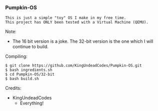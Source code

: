 ### Pumpkin-OS ###

```
This is just a simple "toy" OS I make in my free time.
This project has ONLY been tested with a Virtual Machine (QEMU).
```

Note:
- The 16 bit version is a joke. The 32-bit version is the one which I will continue to build.

Compiling: 
```console
$ git clone https://github.com/KingUndeadCodes/Pumpkin-OS.git
$ bash ingredients.sh
$ cd Pumpkin-OS/32-bit
$ bash build.sh
```
  
Credits:
- KingUndeadCodes  
  - Everything!
